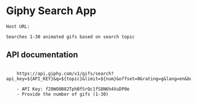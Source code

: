 # Giphy Search App

    Host URL: 

    Searches 1-30 animated gifs based on search topic

## API documentation
``` 
   
    https://api.giphy.com/v1/gifs/search?api_key=${API_KEY}&q=${topic}&limit=${num}&offset=0&rating=g&lang=en&bundle=messaging_non_clips
  
    - API Key: f28WO0B82TphBfSrQc1fS8N6h4XuDP0e 
    - Provide the number of gifs (1-30) 

```